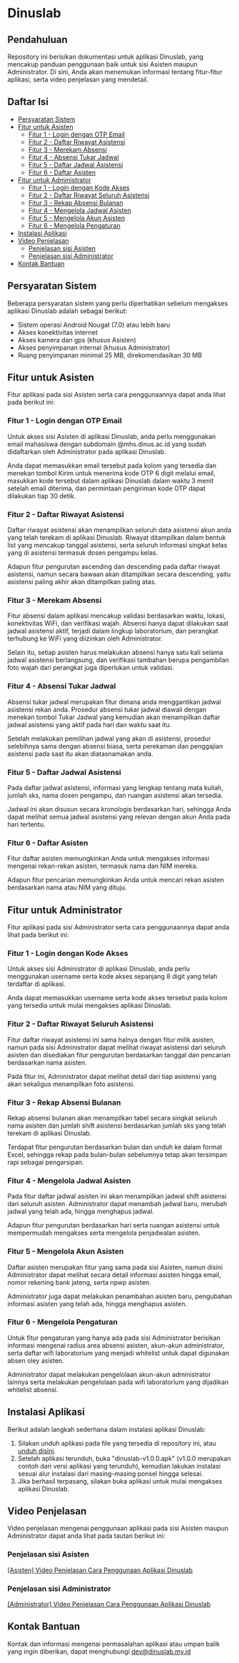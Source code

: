 # Dinuslab

## Pendahuluan

Repository ini berisikan dokumentasi untuk aplikasi Dinuslab, yang mencakup panduan penggunaan baik untuk sisi Asisten maupun Administrator. Di sini, Anda akan menemukan informasi tentang fitur-fitur aplikasi, serta video penjelasan yang mendetail.

## Daftar Isi

- [Persyaratan Sistem](#persyaratan-sistem)
- [Fitur untuk Asisten](#fitur-untuk-asisten)
  - [Fitur 1 - Login dengan OTP Email](#fitur-1---login-dengan-otp-email)
  - [Fitur 2 - Daftar Riwayat Asistensi](#fitur-2---daftar-riwayat-asistensi)
  - [Fitur 3 - Merekam Absensi](#fitur-3---merekam-absensi)
  - [Fitur 4 - Absensi Tukar Jadwal](#fitur-4---absensi-tukar-jadwal)
  - [Fitur 5 - Daftar Jadwal Asistensi](#fitur-5---daftar-jadwal-asistensi)
  - [Fitur 6 - Daftar Asisten](#fitur-6---daftar-asisten)
- [Fitur untuk Administrator](#fitur-untuk-administrator)
  - [Fitur 1 - Login dengan Kode Akses](#fitur-1---login-dengan-kode-akses)
  - [Fitur 2 - Daftar Riwayat Seluruh Asistensi](#fitur-2---daftar-riwayat-seluruh-asistensi)
  - [Fitur 3 - Rekap Absensi Bulanan](#fitur-3---rekap-absensi-bulanan)
  - [Fitur 4 - Mengelola Jadwal Asisten](#fitur-4---mengelola-jadwal-asisten)
  - [Fitur 5 - Mengelola Akun Asisten](#fitur-5---mengelola-akun-asisten)
  - [Fitur 6 - Mengelola Pengaturan](#fitur-6---mengelola-pengaturan)
- [Instalasi Aplikasi](#instalasi-aplikasi)
- [Video Penjelasan](#video-penjelasan)
  - [Penjelasan sisi Asisten](#penjelasan-sisi-asisten)
  - [Penjelasan sisi Administrator](#penjelasan-sisi-administrator)
- [Kontak Bantuan](#kontak-bantuan)

## Persyaratan Sistem

Beberapa persyaratan sistem yang perlu diperhatikan sebelum mengakses aplikasi Dinuslab adalah sebagai berikut:

- Sistem operasi Android Nougat (7.0) atau lebih baru
- Akses konektivitas internet
- Akses kamera dan gps (khusus Asisten)
- Akses penyimpanan internal (khusus Administrator)
- Ruang penyimpanan minimal 25 MB, direkomendasikan 30 MB

## Fitur untuk Asisten
Fitur aplikasi pada sisi Asisten serta cara penggunaannya dapat anda lihat pada berikut ini: 

### Fitur 1 - Login dengan OTP Email

Untuk akses sisi Asisten di aplikasi Dinuslab, anda perlu menggunakan email mahasiswa dengan subdomain @mhs.dinus.ac.id yang sudah didaftarkan oleh Administrator pada aplikasi Dinuslab.

Anda dapat memasukkan email tersebut pada kolom yang tersedia dan menekan tombol Kirim untuk menerima kode OTP 6 digit melalui email, masukkan kode tersebut dalam aplikasi Dinuslab dalam waktu 3 menit setelah email diterima, dan permintaan pengiriman kode OTP dapat dilakukan tiap 30 detik.

### Fitur 2 - Daftar Riwayat Asistensi

Daftar riwayat asistensi akan menampilkan seluruh data asistensi akun anda yang telah terekam di aplikasi Dinuslab. Riwayat ditampilkan dalam bentuk list yang mencakup tanggal asistensi, serta seluruh informasi singkat kelas yang di asistensi termasuk dosen pengampu kelas.

Adapun fitur pengurutan ascending dan descending pada daftar riwayat asistensi, namun secara bawaan akan ditampilkan secara descending, yaitu asistensi paling akhir akan ditampilkan paling atas.

### Fitur 3 - Merekam Absensi

Fitur absensi dalam aplikasi mencakup validasi berdasarkan waktu, lokasi, konektivitas WiFi, dan verifikasi wajah. Absensi hanya dapat dilakukan saat jadwal asistensi aktif, terjadi dalam lingkup laboratorium, dan perangkat terhubung ke WiFi yang diizinkan oleh Administrator. 

Selain itu, setiap asisten harus melakukan absensi hanya satu kali selama jadwal asistensi berlangsung, dan verifikasi tambahan berupa pengambilan foto wajah dari perangkat juga diperlukan untuk validasi.

### Fitur 4 - Absensi Tukar Jadwal

Absensi tukar jadwal merupakan fitur dimana anda menggantikan jadwal asistensi rekan anda. Prosedur absensi tukar jadwal diawali dengan menekan tombol Tukar Jadwal yang kemudian akan menampilkan daftar jadwal asistensi yang aktif pada hari dan waktu saat itu.

Setelah melakukan pemilihan jadwal yang akan di asistensi, prosedur selebihnya sama dengan absensi biasa, serta perekaman dan penggajian asistensi pada saat itu akan diatasnamakan anda.

### Fitur 5 - Daftar Jadwal Asistensi

Pada daftar jadwal asistensi, informasi yang lengkap tentang mata kuliah, jumlah sks, nama dosen pengampu, dan ruangan asistensi akan tersedia. 

Jadwal ini akan disusun secara kronologis berdasarkan hari, sehingga Anda dapat melihat semua jadwal asistensi yang relevan dengan akun Anda pada hari tertentu.

### Fitur 6 - Daftar Asisten

Fitur daftar asisten memungkinkan Anda untuk mengakses informasi mengenai rekan-rekan asisten, termasuk nama dan NIM mereka. 

Adapun fitur pencarian memungkinkan Anda untuk mencari rekan asisten berdasarkan nama atau NIM yang dituju.

## Fitur untuk Administrator
Fitur aplikasi pada sisi Administrator serta cara penggunaannya dapat anda lihat pada berikut ini: 

### Fitur 1 - Login dengan Kode Akses

Untuk akses sisi Administrator di aplikasi Dinuslab, anda perlu menggunakan username serta kode akses sepanjang 8 digit yang telah terdaftar di aplikasi.

Anda dapat memasukkan username serta kode akses tersebut pada kolom yang tersedia untuk mulai mengakses aplikasi Dinuslab.

### Fitur 2 - Daftar Riwayat Seluruh Asistensi

Fitur daftar riwayat asistensi ini sama halnya dengan fitur milik asisten, namun pada sisi Administrator dapat melihat riwayat asistensi dari seluruh asisten dan disediakan fitur pengurutan berdasarkan tanggal dan pencarian berdasarkan nama asisten.

Pada fitur ini, Administrator dapat melihat detail dari tiap asistensi yang akan sekaligus menampilkan foto asistensi.

### Fitur 3 - Rekap Absensi Bulanan

Rekap absensi bulanan akan menampilkan tabel secara singkat seluruh nama asisten dan jumlah shift asistensi berdasarkan jumlah sks yang telah terekam di aplikasi Dinuslab.

Terdapat fitur pengurutan berdasarkan bulan dan unduh ke dalam format Excel, sehingga rekap pada bulan-bulan sebelumnya tetap akan tersimpan rapi sebagai pengarsipan.

### Fitur 4 - Mengelola Jadwal Asisten

Pada fitur daftar jadwal asisten ini akan menampilkan jadwal shift asistensi dari seluruh asisten. Administrator dapat menambah jadwal baru, merubah jadwal yang telah ada, hingga menghapus jadwal.

Adapun fitur pengurutan berdasarkan hari serta ruangan asistensi untuk mempermudah mengakses serta mengelola penjadwalan asisten.

### Fitur 5 - Mengelola Akun Asisten

Daftar asisten merupakan fitur yang sama pada sisi Asisten, namun disini Administrator dapat melihat secara detail informasi asisten hingga email, nomor rekening bank jateng, serta npwp asisten. 

Administrator juga dapat melakukan penambahan asisten baru, pengubahan informasi asisten yang telah ada, hingga menghapus asisten.

### Fitur 6 - Mengelola Pengaturan

Untuk fitur pengaturan yang hanya ada pada sisi Administrator berisikan informasi mengenai radius area absensi asisten, akun-akun administrator, serta daftar wifi laboratorium yang menjadi whitelist untuk dapat digunakan absen oley asisten.

Administrator dapat melakukan pengelolaan akun-akun administrator lainnya serta melakukan pengelolaan pada wifi laboratorium yang dijadikan whitelist absensi.

## Instalasi Aplikasi

Berikut adalah langkah sederhana dalam instalasi aplikasi Dinuslab: 

1. Silakan unduh aplikasi pada file yang tersedia di repository ini, atau [unduh disini]().
2. Setelah aplikasi terunduh, buka "dinuslab-v1.0.0.apk" (v1.0.0 merupakan contoh dari versi aplikasi yang terunduh), kemudian lakukan instalasi sesuai alur instalasi dari masing-masing ponsel hingga selesai.
3. Jika berhasil terpasang, silakan buka aplikasi untuk mulai mengakses aplikasi Dinuslab.

## Video Penjelasan

Video penjelasan mengenai penggunaan aplikasi pada sisi Asisten maupun Administrator dapat anda lihat pada tautan berikut ini: 

### Penjelasan sisi Asisten
[[Asisten] Video Penjelasan Cara Penggunaan Aplikasi Dinuslab](https://www.youtube.com/watch?v=BqH3HU0H4Yo)

### Penjelasan sisi Administrator
[[Administrator] Video Penjelasan Cara Penggunaan Aplikasi Dinuslab](https://www.youtube.com/watch?v=Osmk25wGWPs)

## Kontak Bantuan

Kontak dan informasi mengenai permasalahan aplikasi atau umpan balik yang ingin diberikan, dapat menghubungi [dev@dinuslab.my.id](mailto:dev@dinuslab.my.id)
